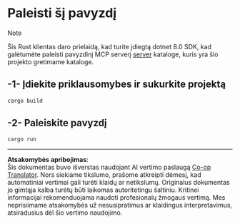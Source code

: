 <!--
CO_OP_TRANSLATOR_METADATA:
{
  "original_hash": "e3813a6ea19657d0cff0c2d1a1ffd324",
  "translation_date": "2025-08-26T16:58:06+00:00",
  "source_file": "03-GettingStarted/02-client/solution/rust/README.md",
  "language_code": "lt"
}
-->
# Paleisti šį pavyzdį

> [!NOTE]
> Šis Rust klientas daro prielaidą, kad turite įdiegtą dotnet 8.0 SDK, kad galėtumėte paleisti pavyzdinį MCP serverį [server](../../../../../../03-GettingStarted/02-client/solution/server) kataloge, kuris yra šio projekto gretimame kataloge.

## -1- Įdiekite priklausomybes ir sukurkite projektą

```bash
cargo build
```

## -2- Paleiskite pavyzdį

```bash
cargo run
```

---

**Atsakomybės apribojimas**:  
Šis dokumentas buvo išverstas naudojant AI vertimo paslaugą [Co-op Translator](https://github.com/Azure/co-op-translator). Nors siekiame tikslumo, prašome atkreipti dėmesį, kad automatiniai vertimai gali turėti klaidų ar netikslumų. Originalus dokumentas jo gimtąja kalba turėtų būti laikomas autoritetingu šaltiniu. Kritinei informacijai rekomenduojama naudoti profesionalų žmogaus vertimą. Mes neprisiimame atsakomybės už nesusipratimus ar klaidingus interpretavimus, atsiradusius dėl šio vertimo naudojimo.